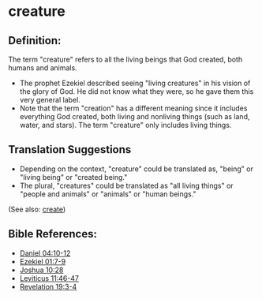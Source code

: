 # creature #

## Definition: ##

The term "creature" refers to all the living beings that God created, both humans and animals.

* The prophet Ezekiel described seeing "living creatures" in his vision of the glory of God. He did not know what they were, so he gave them this very general label.
* Note that the term "creation" has a different meaning since it includes everything God created, both living and nonliving things (such as land, water, and stars). The term "creature" only includes living things.

## Translation Suggestions #

* Depending on the context, "creature" could be translated as, "being" or "living being" or "created being."
* The plural, "creatures" could be translated as "all living things" or "people and animals" or "animals" or "human beings."

(See also: [create](../other/creation.md))

## Bible References: ##

* [Daniel 04:10-12](en/tn/dan/help/04/10)
* [Ezekiel 01:7-9](en/tn/ezk/help/01/07)
* [Joshua 10:28](en/tn/jos/help/10/28)
* [Leviticus 11:46-47](en/tn/lev/help/11/46)
* [Revelation 19:3-4](en/tn/rev/help/19/03)